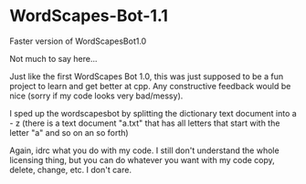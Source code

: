 # WordScapes-Bot-1.1
Faster version of WordScapesBot1.0

Not much to say here...

Just like the first WordScapes Bot 1.0, this was just supposed to be a fun project
to learn and get better at cpp. Any constructive feedback would be nice
(sorry if my code looks very bad/messy).

I sped up the wordscapesbot by splitting the dictionary text document into a - z
(there is a text document "a.txt" that has all letters that start with the letter "a" and so on an so forth)

Again, idrc what you do with my code. I still don't understand the whole licensing thing, but you can do whatever you want with my code
copy, delete, change, etc. I don't care.
